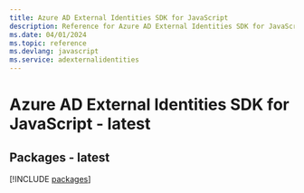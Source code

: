 ```yaml
---
title: Azure AD External Identities SDK for JavaScript
description: Reference for Azure AD External Identities SDK for JavaScript
ms.date: 04/01/2024
ms.topic: reference
ms.devlang: javascript
ms.service: adexternalidentities
---
```

# Azure AD External Identities SDK for JavaScript - latest
## Packages - latest
[!INCLUDE [packages](ad-external-identities-index.md)]
